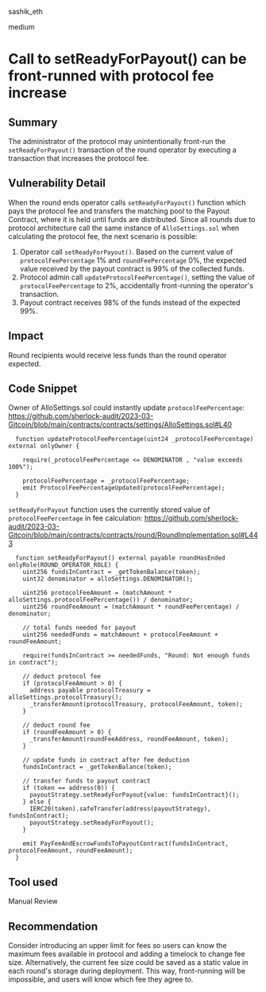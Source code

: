 sashik_eth

medium

# Call to setReadyForPayout() can be front-runned with protocol fee increase

## Summary

The administrator of the protocol may unintentionally front-run the `setReadyForPayout()` transaction of the round operator by executing a transaction that increases the protocol fee.

## Vulnerability Detail

When the round ends operator calls `setReadyForPayout()` function which pays the protocol fee and transfers the matching pool to the Payout Contract, where it is held until funds are distributed. Since all rounds due to protocol architecture call the same instance of `AlloSettings.sol` when calculating the protocol fee, the next scenario is possible:

1. Operator call `setReadyForPayout()`. Based on the current value of `protocolFeePercentage` 1% and `roundFeePercentage` 0%, the expected value received by the payout contract is 99% of the collected funds.
2. Protocol admin call `updateProtocolFeePercentage()`, setting the value of `protocolFeePercentage` to 2%, accidentally front-running the operator's transaction.
3. Payout contract receives 98% of the funds instead of the expected 99%.

## Impact

Round recipients would receive less funds than the round operator expected.

## Code Snippet

Owner of AlloSettings.sol could instantly update `protocolFeePercentage`:
https://github.com/sherlock-audit/2023-03-Gitcoin/blob/main/contracts/contracts/settings/AlloSettings.sol#L40
```solidity
  function updateProtocolFeePercentage(uint24 _protocolFeePercentage) external onlyOwner { 

    require(_protocolFeePercentage <= DENOMINATOR , "value exceeds 100%");

    protocolFeePercentage = _protocolFeePercentage;
    emit ProtocolFeePercentageUpdated(protocolFeePercentage);
  }
```

`setReadyForPayout` function uses the currently stored value of `protocolFeePercentage` in fee calculation:
https://github.com/sherlock-audit/2023-03-Gitcoin/blob/main/contracts/contracts/round/RoundImplementation.sol#L443
```solidity
  function setReadyForPayout() external payable roundHasEnded onlyRole(ROUND_OPERATOR_ROLE) {
    uint256 fundsInContract = _getTokenBalance(token);
    uint32 denominator = alloSettings.DENOMINATOR();

    uint256 protocolFeeAmount = (matchAmount * alloSettings.protocolFeePercentage()) / denominator;
    uint256 roundFeeAmount = (matchAmount * roundFeePercentage) / denominator;

    // total funds needed for payout
    uint256 neededFunds = matchAmount + protocolFeeAmount + roundFeeAmount;

    require(fundsInContract >= neededFunds, "Round: Not enough funds in contract");

    // deduct protocol fee
    if (protocolFeeAmount > 0) {
      address payable protocolTreasury = alloSettings.protocolTreasury();
      _transferAmount(protocolTreasury, protocolFeeAmount, token);
    }

    // deduct round fee
    if (roundFeeAmount > 0) {
      _transferAmount(roundFeeAddress, roundFeeAmount, token);
    }

    // update funds in contract after fee deduction
    fundsInContract = _getTokenBalance(token);

    // transfer funds to payout contract
    if (token == address(0)) {
      payoutStrategy.setReadyForPayout{value: fundsInContract}();
    } else {
      IERC20(token).safeTransfer(address(payoutStrategy), fundsInContract);
      payoutStrategy.setReadyForPayout();
    }

    emit PayFeeAndEscrowFundsToPayoutContract(fundsInContract, protocolFeeAmount, roundFeeAmount);
  }
```

## Tool used

Manual Review

## Recommendation

Consider introducing an upper limit for fees so users can know the maximum fees available in protocol and adding a timelock to change fee size. Alternatively, the current fee size could be saved as a static value in each round's storage during deployment.
This way, front-running will be impossible, and users will know which fee they agree to. 


